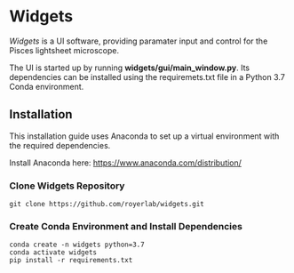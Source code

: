 # Widgets
_Widgets_ is a UI software, providing  paramater input and control for the Pisces lightsheet microscope.

The UI is started up by running **widgets/gui/main_window.py**. Its dependencies can be installed using the requiremets.txt file in a Python 3.7 Conda  environment. 


## Installation
This installation guide uses Anaconda to set up a virtual environment with the required dependencies. 

Install Anaconda here: https://www.anaconda.com/distribution/


### Clone Widgets Repository
```
git clone https://github.com/royerlab/widgets.git
```

### Create Conda Environment and Install Dependencies
```
conda create -n widgets python=3.7
conda activate widgets
pip install -r requirements.txt
```
